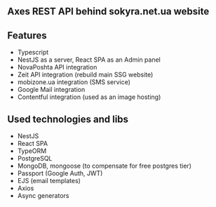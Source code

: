 ## Axes REST API behind sokyra.net.ua website

## Features
- Typescript
- NestJS as a server, React SPA as an Admin panel
- NovaPoshta API integration
- Zeit API integration (rebuild main SSG website)
- mobizone.ua integration (SMS service)
- Google Mail integration
- Contentful integration (used as an image hosting)

## Used technologies and libs
- NestJS
- React SPA
- TypeORM  
- PostgreSQL
- MongoDB, mongoose (to compensate for free postgres tier)  
- Passport (Google Auth, JWT)
- EJS (email templates)
- Axios
- Async generators